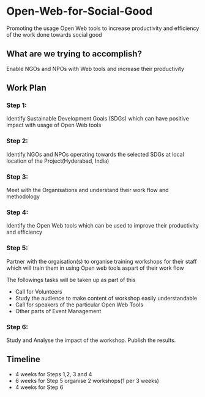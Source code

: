 # Open-Web-for-Social-Good
Promoting the usage Open Web tools to increase productivity and efficiency of the work done towards social good

## What are we trying to accomplish?
Enable NGOs and NPOs with Web tools and increase their productivity

## Work Plan
### Step 1:
Identify Sustainable Development Goals (SDGs) which can have positive impact with usage of Open Web tools

### Step 2:
Identify NGOs and NPOs operating towards the selected SDGs at local location of the Project(Hyderabad, India)

### Step 3:
Meet with the Organisations and understand their work flow and methodology

### Step 4:
Identify the Open Web tools which can be used to improve their productivity and efficiency

### Step 5:
Partner with the orgaisation(s) to organise training workshops for their staff which will train them in using Open web tools aspart of their work flow

The followings tasks will be taken up as part of this
- Call for Volunteers
- Study the audience to make content of workshop easily understandable
- Call for speakers of the particular Open Web Tools
- Other parts of Event Management

### Step 6:
Study and Analyse the impact of the workshop. Publish the results.

## Timeline

- 4 weeks for Steps 1,2, 3 and 4
- 6 weeks for Step 5 organise 2 workshops(1 per 3 weeks)
- 4 weeks for Step 6

